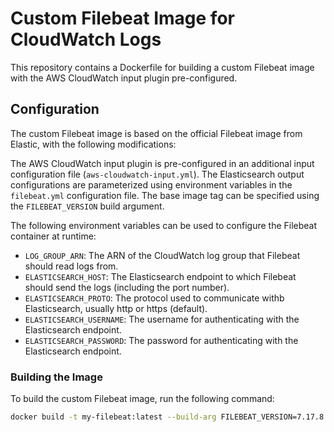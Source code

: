 # Custom Filebeat Image for CloudWatch Logs

This repository contains a Dockerfile for building a custom Filebeat image with the AWS CloudWatch input plugin pre-configured.

## Configuration

The custom Filebeat image is based on the official Filebeat image from Elastic, with the following modifications:

The AWS CloudWatch input plugin is pre-configured in an additional input configuration file (`aws-cloudwatch-input.yml`).
The Elasticsearch output configurations are parameterized using environment variables in the `filebeat.yml` configuration file.
The base image tag can be specified using the `FILEBEAT_VERSION` build argument.

The following environment variables can be used to configure the Filebeat container at runtime:

- `LOG_GROUP_ARN`: The ARN of the CloudWatch log group that Filebeat should read logs from.
- `ELASTICSEARCH_HOST`: The Elasticsearch endpoint to which Filebeat should send the logs (including the port number).
- `ELASTICSEARCH_PROTO`: The protocol used to communicate withb Elasticsearch, usually http or https (default).
- `ELASTICSEARCH_USERNAME`: The username for authenticating with the Elasticsearch endpoint.
- `ELASTICSEARCH_PASSWORD`: The password for authenticating with the Elasticsearch endpoint.

### Building the Image

To build the custom Filebeat image, run the following command:

```sh
docker build -t my-filebeat:latest --build-arg FILEBEAT_VERSION=7.17.8 .
